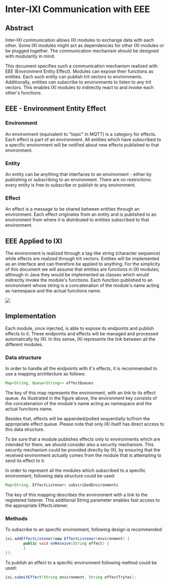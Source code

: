 # Inter-IXI Communication with EEE

## Abstract

Inter-IXI communication allows IXI modules to exchange data with each other. Some IXI modules might act as dependencies for other IXI modules or be plugged together. The communication mechanism should be designed with modularity in mind.

This document specifies such a communication mechanism realized with EEE (Environment Entity Effect). Modules can expose their functions as entities. Each such entity can publish trit vectors to environments. Additionally, entities can subscribe to environments to listen to any trit vectors. This enables IXI modules to indirectly react to and invoke each other's functions.

## EEE - Environment Entity Effect

### Environment

An environment (equivalent to "topic" in MQTT) is a category for effects. Each effect is part of an environment. All entities which have subscribed to a specific environment will be notified about new effects published to that environment.

### Entity

An entity can be anything that interfaces to an environment - either by publishing or subscribing to an environment. There are no restrictions: every entity is free to subscribe or publish to any environment.

### Effect

An effect is a message to be shared between entities through an environment. Each effect originates from an entity and is published to an environment from where it is distributed to entities subscribed to that environment.

## EEE Applied to IXI

The environment is realized through a tag-like string (character sequence) while effects are realized through trit vectors. Entities will be implemented as an interface and can therefore be applied to anything. For the simplicity of this document we will assume that entities are functions in IXI modules; although in Java they would be implemented as classes which would indirectly invoke the module's functions. Each function published to an environment whose string is a concatenation of the module's name acting as namespace and the actual functions name.

<img src="https://raw.githubusercontent.com/iotaledger/ixi/master/docs/assets/eee.svg?sanitize=true" />

## Implementation

Each module, once injected, is able to expose its endpoints and publish effects to it. These endpoints and effects will be managed and processed automatically by IXI. In this sense, IXI represents the link between all the different modules. 

### Data structure

In order to handle all the endpoints with it's effects, it is recommended to use a mapping architecture as follows:

```java
Map<String, Queue<String>> effectQueues
```
  
The key of this map represents the environment, with an link to its effect queue. As illustrated in the figure above, the environment key consists of the concatenation of the module's name acting as namespace and the actual functions name.

Besides that, effects will be appended/polled sequentially to/from the appropriate effect queue. Please note that only IXI itself has direct access to this data structure.

To be sure that a module publishes effects only to environments which are intended for them, we should consider also a security mechanism. This security mechanism could be provided direclty by IXI, by ensuring that the received environment actually comes from the module that is attempting to send its effect to it.

In order to represent all the modules which subscribed to a specific environment, following data structure could be used:

```java
Map<String, EffectListener> subscribedEnvironments
```

The key of this mapping describes the environment with a link to the registered listener. This additional String parameter enables fast access to the appropriate EffectListener.

### Methods

To subscribe to an specific environment, following design is recommended:

```java
ixi.addEffectListener(new EffectListener(environment) {
        public void onReceive(String effect) {
        }
});
```

To publish an effect to a specific environment following method could be used:

```java
ixi.submitEffect(String environment, String effectTrytes);
```

